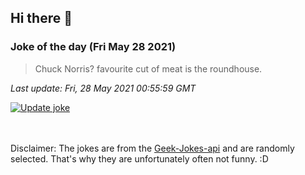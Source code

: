 ## Hi there 👋

### Joke of the day (Fri May 28 2021)
<!-- joke -->
>Chuck Norris? favourite cut of meat is the roundhouse.
<!-- /joke -->

*Last update: Fri, 28 May 2021 00:55:59 GMT*

[![Update joke](https://github.com/nclskfm/nclskfm/actions/workflows/joke.yml/badge.svg)](https://github.com/nclskfm/nclskfm/actions/workflows/joke.yml)

<br><br>
Disclaimer: The jokes are from the [Geek-Jokes-api](https://github.com/sameerkumar18/geek-joke-api) and are randomly selected. That's why they are unfortunately often not funny. :D
